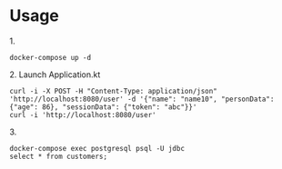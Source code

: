 # Usage

1\.
```
docker-compose up -d
```

2\. Launch Application.kt
```
curl -i -X POST -H "Content-Type: application/json" 'http://localhost:8080/user' -d '{"name": "name10", "personData": {"age": 86}, "sessionData": {"token": "abc"}}'
curl -i 'http://localhost:8080/user'
```

3\.
```
docker-compose exec postgresql psql -U jdbc
select * from customers;
```